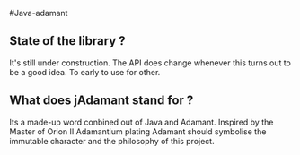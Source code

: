 #Java-adamant

## State of the library ?
It's still under construction. The API does change whenever this turns out to be a good idea. To early to use for other.

## What does jAdamant stand for ?
Its a made-up word conbined out of Java and Adamant. Inspired by the Master of Orion II Adamantium plating Adamant should symbolise the immutable character and the philosophy of this project.
